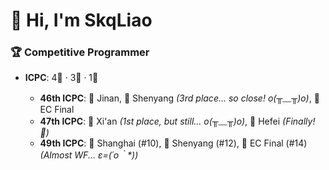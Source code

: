 # 👋 Hi, I'm SkqLiao  

### 🏆 Competitive Programmer

- **ICPC**: 4🥇 · 3🥈 · 1🥉  

  - **46th ICPC**: 🥈 Jinan, 🥈 Shenyang *(3rd place... so close! o(╥﹏╥)o)*, 🥉 EC Final  
  - **47th ICPC**: 🥈 Xi'an *(1st place, but still... o(╥﹏╥)o)*, 🥇 Hefei *(Finally! 🎉)*  
  - **49th ICPC**: 🥇 Shanghai (#10), 🥇 Shenyang (#12), 🥇 EC Final (#14) *(Almost WF... ε=(´ο｀\*))*
